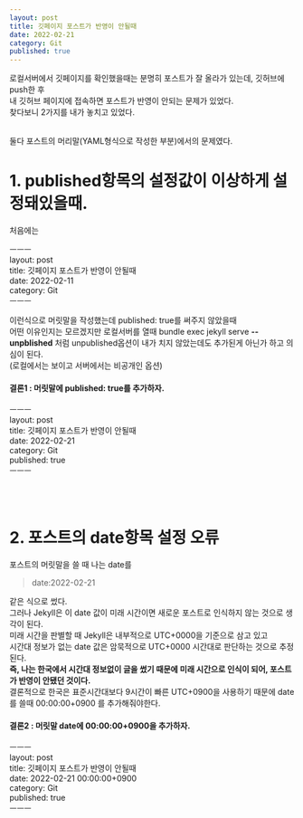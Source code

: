 ```yaml
---
layout: post
title: 깃페이지 포스트가 반영이 안될때
date: 2022-02-21
category: Git
published: true
---
```

로컬서버에서 깃페이지를 확인했을때는 분명히 포스트가 잘 올라가 있는데, 깃허브에 push한 후  
내 깃허브 페이지에 접속하면 포스트가 반영이 안되는 문제가 있었다.  
찾다보니 2가지를 내가 놓치고 있었다.  

<br>
둘다 포스트의 머리말(YAML형식으로 작성한 부분)에서의 문제였다.  

# 1. published항목의 설정값이 이상하게 설정돼있을때.
처음에는 
>
ㅡㅡㅡ  
layout: post  
title: 깃페이지 포스트가 반영이 안될때  
date: 2022-02-11  
category: Git   
ㅡㅡㅡ

이런식으로 머릿말을 작성했는데 published: true를 써주지 않았을때  
어떤 이유인지는 모르겠지만 로컬서버를 열때 bundle exec jekyll serve **--unpblished** 처럼 unpublished옵션이 내가 치지 않았는데도 추가된게 아닌가 하고 의심이 된다.  
(로컬에서는 보이고 서버에서는 비공개인 옵션)

#### 결론1 : 머릿말에 published: true를 추가하자.  
>
ㅡㅡㅡ  
layout: post  
title: 깃페이지 포스트가 반영이 안될때  
date: 2022-02-21  
category: Git   
published: true  
ㅡㅡㅡ 

<br>
<br>  


# 2. 포스트의 date항목 설정 오류  
포스트의 머릿말을 쓸 때 나는 date를 
>date:2022-02-21

같은 식으로 썼다.  
그러나 Jekyll은 이 date 값이 미래 시간이면 새로운 포스트로 인식하지 않는 것으로 생각이 된다.  
미래 시간을 판별할 때 Jekyll은 내부적으로 UTC+0000을 기준으로 삼고 있고  
시간대 정보가 없는 date 값은 암묵적으로 UTC+0000 시간대로 판단하는 것으로 추정된다.  
**즉, 나는 한국에서 시간대 정보없이 글을 썼기 때문에 미래 시간으로 인식이 되어, 포스트가 반영이 안됐던 것이다.**  
결론적으로 한국은 표준시간대보다 9시간이 빠른 UTC+0900을 사용하기 때문에 date를 쓸때 00:00:00+0900 를 추가해줘야한다.  

#### 결론2 : 머릿말 date에 00:00:00+0900을 추가하자.
>
ㅡㅡㅡ  
layout: post  
title: 깃페이지 포스트가 반영이 안될때  
date: 2022-02-21 00:00:00+0900  
category: Git  
published: true  
ㅡㅡㅡ